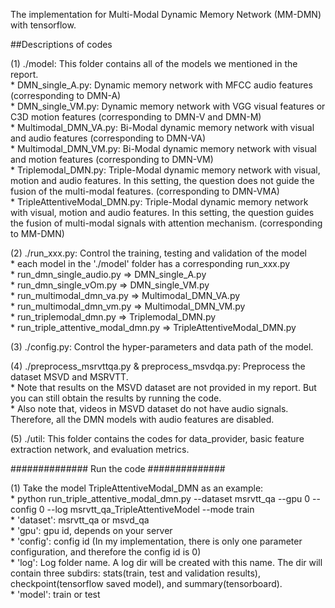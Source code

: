 The implementation for Multi-Modal Dynamic Memory Network (MM-DMN) with tensorflow.

##Descriptions of codes

(1) ./model: This folder contains all of the models we mentioned in the report.   
	* DMN_single_A.py: Dynamic memory network with MFCC audio features (corresponding to DMN-A)  
	* DMN_single_VM.py: Dynamic memory network with VGG visual features or C3D motion features  (corresponding to DMN-V and DMN-M)  
	* Multimodal_DMN_VA.py: Bi-Modal dynamic memory network with visual and audio features (corresponding to DMN-VA)  
	* Multimodal_DMN_VM.py: Bi-Modal dynamic memory network with visual and motion features (corresponding to DMN-VM)  
	* Triplemodal_DMN.py: Triple-Modal dynamic memory network with visual, motion and audio features. In this setting, the question does not guide the fusion of the multi-modal features. (corresponding to DMN-VMA)  
	* TripleAttentiveModal_DMN.py: Triple-Modal dynamic memory network with visual, motion and audio features. In this setting, the question guides the fusion of multi-modal signals with attention mechanism. (corresponding to MM-DMN)  
	
(2) ./run_xxx.py: Control the training, testing and validation of the model  
	* each model in the './model' folder has a corresponding run_xxx.py  
	* run_dmn_single_audio.py => DMN_single_A.py  
	* run_dmn_single_vOm.py => DMN_single_VM.py  
	* run_multimodal_dmn_va.py => Multimodal_DMN_VA.py  
	* run_multimodal_dmn_vm.py => Multimodal_DMN_VM.py  
	* run_triplemodal_dmn.py => Triplemodal_DMN.py  
	* run_triple_attentive_modal_dmn.py => TripleAttentiveModal_DMN.py  
	
(3) ./config.py: Control the hyper-parameters and data path of the model.  

(4) ./preprocess_msrvttqa.py & preprocess_msvdqa.py: Preprocess the dataset MSVD and MSRVTT.  
	* Note that results on the MSVD dataset are not provided in my report. But you can still obtain the results by running the code.  
	* Also note that, videos in MSVD dataset do not have audio signals. Therefore, all the DMN models with audio features are disabled.  
	
(5) ./util: This folder contains the codes for data_provider, basic feature extraction network, and evaluation metrics.  


############## Run the code ##############

(1) Take the model TripleAttentiveModal_DMN as an example:  
	* python run_triple_attentive_modal_dmn.py --dataset msrvtt_qa --gpu 0 --config 0 --log msrvtt_qa_TripleAttentiveModel --mode train  
	* 'dataset': msrvtt_qa or msvd_qa  
	* 'gpu': gpu id, depends on your server  
	* 'config': config id (In my implementation, there is only one parameter configuration, and therefore the config id is 0)  
	* 'log': Log folder name. A log dir will be created with this name. The dir will contain three subdirs: stats(train, test and validation results), checkpoint(tensorflow saved model), and summary(tensorboard).  
	* 'model': train or test  
 
